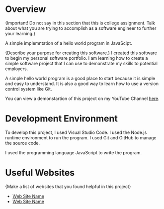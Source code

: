 # Overview

{Important!  Do not say in this section that this is college assignment.  Talk about what you are trying to accomplish as a software engineer to further your learning.}

A simple implemntation of a hello world program in JavaScipt.

{Describe your purpose for creating this software.}
I created this software to begin my personal software portfolio.  I am learning how to create a simple software project that I can use to demonstrate my skills to potential employers.

A simple hello world program is a good place to start because it is simple and easy to understand.  It is also a good way to learn how to use a version control system like Git.

You can view a demonstartion of this project on my YouTube Channel [here](http://youtube.com/yourchannel).

# Development Environment

To develop this project, I used Visual Studio Code.  I used the Node.js runtime environment to run the program.  I used Git and GitHub to manage the source code.

I used the programming language JavaScript to write the program.

# Useful Websites

{Make a list of websites that you found helpful in this project}
* [Web Site Name](http://url.link.goes.here)
* [Web Site Name](http://url.link.goes.here)